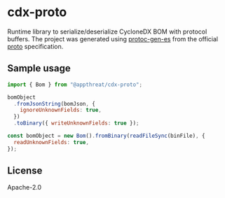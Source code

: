 # cdx-proto

Runtime library to serialize/deserialize CycloneDX BOM with protocol buffers. The project was generated using [protoc-gen-es](https://github.com/bufbuild/protobuf-es) from the official [proto](https://github.com/CycloneDX/specification/blob/master/schema/bom-1.5.proto) specification.

## Sample usage

```js
import { Bom } from "@appthreat/cdx-proto";

bomObject
  .fromJsonString(bomJson, {
    ignoreUnknownFields: true,
  })
  .toBinary({ writeUnknownFields: true });

const bomObject = new Bom().fromBinary(readFileSync(binFile), {
  readUnknownFields: true,
});
```

## License

Apache-2.0
